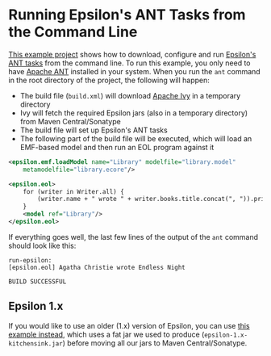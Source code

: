 # Running Epsilon's ANT Tasks from the Command Line

[This example project](https://git.eclipse.org/c/epsilon/org.eclipse.epsilon.git/tree/examples/org.eclipse.epsilon.examples.workflow.standalone.ivy) shows how to download, configure and run [Epsilon's ANT tasks](../workflow) from the command line. To run this example, you only need to have [Apache ANT](https://ant.apache.org) installed in your system. When you run the `ant` command in the root directory of the project, the following will happen:

- The build file (`build.xml`) will download [Apache Ivy](https://ant.apache.org/ivy/) in a temporary directory
- Ivy will fetch the required Epsilon jars (also in a temporary directory) from Maven Central/Sonatype
- The build file will set up Epsilon's ANT tasks
- The following part of the build file will be executed, which will load an EMF-based model and then run an EOL program against it

```xml
<epsilon.emf.loadModel name="Library" modelfile="library.model" 
	metamodelfile="library.ecore"/>

<epsilon.eol>
    for (writer in Writer.all) {
        (writer.name + " wrote " + writer.books.title.concat(", ")).println();
    }
    <model ref="Library"/>
</epsilon.eol>
```

If everything goes well, the last few lines of the output of the `ant` command should look like this:

```
run-epsilon:
[epsilon.eol] Agatha Christie wrote Endless Night

BUILD SUCCESSFUL
```

## Epsilon 1.x

If you would like to use an older (1.x) version of Epsilon, you can use [this example instead](https://git.eclipse.org/c/epsilon/org.eclipse.epsilon.git/tree/examples/org.eclipse.epsilon.examples.workflow.standalone), which uses a fat jar we used to produce (`epsilon-1.x-kitchensink.jar`) before moving all our jars to Maven Central/Sonatype.

